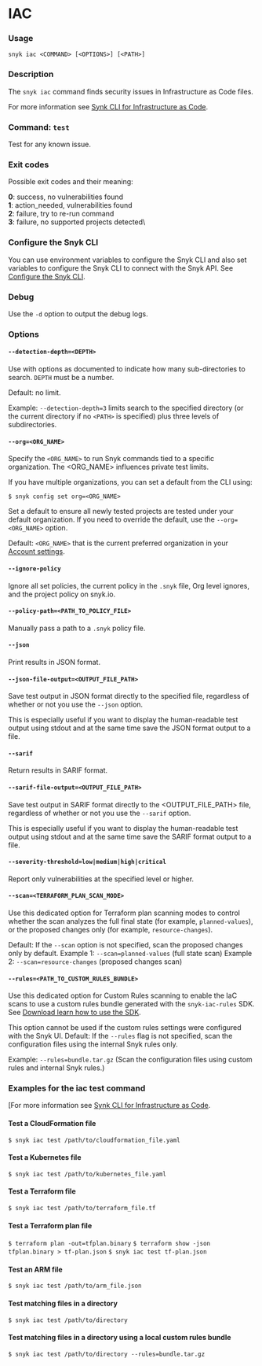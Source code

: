 # IAC

### Usage

`snyk iac <COMMAND> [<OPTIONS>] [<PATH>]`

### Description

The `snyk iac` command finds security issues in Infrastructure as Code files.

For more information see [Synk CLI for Infrastructure as Code](https://docs.snyk.io/products/snyk-infrastructure-as-code/snyk-cli-for-infrastructure-as-code).

### Command: `test`

Test for any known issue.

### Exit codes

Possible exit codes and their meaning:

**0**: success, no vulnerabilities found\
**1**: action\_needed, vulnerabilities found\
**2**: failure, try to re-run command\
**3**: failure, no supported projects detected\\

### Configure the Snyk CLI

You can use environment variables to configure the Snyk CLI and also set variables to configure the Snyk CLI to connect with the Snyk API. See [Configure the Snyk CLI](https://docs.snyk.io/features/snyk-cli/configure-the-snyk-cli).

### Debug

Use the `-d` option to output the debug logs.

### Options

#### `--detection-depth=<DEPTH>`

Use with options as documented to indicate how many sub-directories to search. `DEPTH` must be a number.

Default: no limit.

Example: `--detection-depth=3` limits search to the specified directory (or the current directory if no `<PATH>` is specified) plus three levels of subdirectories.

#### `--org=<ORG_NAME>`

Specify the `<ORG_NAME>` to run Snyk commands tied to a specific organization. The \<ORG\_NAME> influences private test limits.

If you have multiple organizations, you can set a default from the CLI using:

`$ snyk config set org=<ORG_NAME>`

Set a default to ensure all newly tested projects are tested under your default organization. If you need to override the default, use the `--org=<ORG_NAME>` option.

Default: `<ORG_NAME>` that is the current preferred organization in your [Account settings](https://app.snyk.io/account).

#### `--ignore-policy`

Ignore all set policies, the current policy in the `.snyk` file, Org level ignores, and the project policy on snyk.io.

#### `--policy-path=<PATH_TO_POLICY_FILE>`

Manually pass a path to a `.snyk` policy file.

#### `--json`

Print results in JSON format.

#### `--json-file-output=<OUTPUT_FILE_PATH>`

Save test output in JSON format directly to the specified file, regardless of whether or not you use the `--json` option.

This is especially useful if you want to display the human-readable test output using stdout and at the same time save the JSON format output to a file.

#### `--sarif`

Return results in SARIF format.

#### `--sarif-file-output=<OUTPUT_FILE_PATH>`

Save test output in SARIF format directly to the \<OUTPUT\_FILE\_PATH> file, regardless of whether or not you use the `--sarif` option.

This is especially useful if you want to display the human-readable test output using stdout and at the same time save the SARIF format output to a file.

#### `--severity-threshold=low|medium|high|critical`

Report only vulnerabilities at the specified level or higher.

#### `--scan=<TERRAFORM_PLAN_SCAN_MODE>`

Use this dedicated option for Terraform plan scanning modes to control whether the scan analyzes the full final state (for example, `planned-values`), or the proposed changes only (for example, `resource-changes`).

Default: If the `--scan` option is not specified, scan the proposed changes only by default. Example 1: `--scan=planned-values` (full state scan) Example 2: `--scan=resource-changes` (proposed changes scan)

#### `--rules=<PATH_TO_CUSTOM_RULES_BUNDLE>`

Use this dedicated option for Custom Rules scanning to enable the IaC scans to use a custom rules bundle generated with the `snyk-iac-rules` SDK. See [Download learn how to use the SDK](https://github.com/snyk/snyk-iac-rules).

This option cannot be used if the custom rules settings were configured with the Snyk UI. Default: If the `--rules` flag is not specified, scan the configuration files using the internal Snyk rules only.

Example: `--rules=bundle.tar.gz` (Scan the configuration files using custom rules and internal Snyk rules.)

### Examples for the iac test command

\[For more information see [Synk CLI for Infrastructure as Code](https://docs.snyk.io/products/snyk-infrastructure-as-code/snyk-cli-for-infrastructure-as-code).

#### Test a CloudFormation file

`$ snyk iac test /path/to/cloudformation_file.yaml`

#### Test a Kubernetes file

`$ snyk iac test /path/to/kubernetes_file.yaml`

#### Test a Terraform file

`$ snyk iac test /path/to/terraform_file.tf`

#### Test a Terraform plan file

`$ terraform plan -out=tfplan.binary` `$ terraform show -json tfplan.binary > tf-plan.json` `$ snyk iac test tf-plan.json`

#### Test an ARM file

`$ snyk iac test /path/to/arm_file.json`

#### Test matching files in a directory

`$ snyk iac test /path/to/directory`

#### Test matching files in a directory using a local custom rules bundle

`$ snyk iac test /path/to/directory --rules=bundle.tar.gz`
